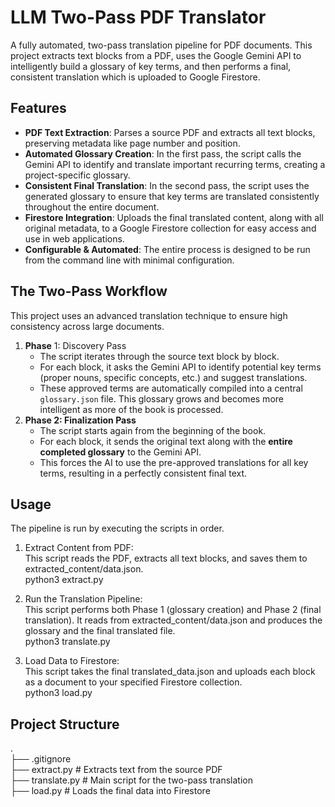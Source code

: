 # **LLM Two-Pass PDF Translator**

A fully automated, two-pass translation pipeline for PDF documents. This project extracts text blocks from a PDF, uses the Google Gemini API to intelligently build a glossary of key terms, and then performs a final, consistent translation which is uploaded to Google Firestore.

## **Features**

* **PDF Text Extraction**: Parses a source PDF and extracts all text blocks, preserving metadata like page number and position.  
* **Automated Glossary Creation**: In the first pass, the script calls the Gemini API to identify and translate important recurring terms, creating a project-specific glossary.  
* **Consistent Final Translation**: In the second pass, the script uses the generated glossary to ensure that key terms are translated consistently throughout the entire document.  
* **Firestore Integration**: Uploads the final translated content, along with all original metadata, to a Google Firestore collection for easy access and use in web applications.  
* **Configurable & Automated**: The entire process is designed to be run from the command line with minimal configuration.

## **The Two-Pass Workflow**

This project uses an advanced translation technique to ensure high consistency across large documents.

1. **Phase** 1: Discovery Pass  
   * The script iterates through the source text block by block.  
   * For each block, it asks the Gemini API to identify potential key terms (proper nouns, specific concepts, etc.) and suggest translations.  
   * These approved terms are automatically compiled into a central `glossary.json` file. This glossary grows and becomes more intelligent as more of the book is processed.  
2. **Phase 2: Finalization Pass**  
   * The script starts again from the beginning of the book.  
   * For each block, it sends the original text along with the **entire completed glossary** to the Gemini API.  
   * This forces the AI to use the pre-approved translations for all key terms, resulting in a perfectly consistent final text.

## **Usage**

The pipeline is run by executing the scripts in order.

1. Extract Content from PDF:  
   This script reads the PDF, extracts all text blocks, and saves them to extracted\_content/data.json.  
   python3 extract.py

2. Run the Translation Pipeline:  
   This script performs both Phase 1 (glossary creation) and Phase 2 (final translation). It reads from extracted\_content/data.json and produces the glossary and the final translated file.  
   python3 translate.py

3. Load Data to Firestore:  
   This script takes the final translated\_data.json and uploads each block as a document to your specified Firestore collection.  
   python3 load.py

## **Project Structure**

.  
├── .gitignore  
├── extract.py              \# Extracts text from the source PDF  
├── translate.py            \# Main script for the two-pass translation  
├── load.py                 \# Loads the final data into Firestore  